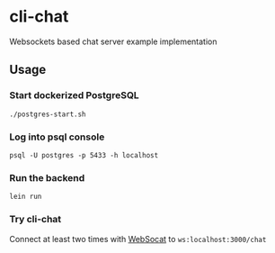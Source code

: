 # cli-chat

Websockets based chat server example implementation

## Usage

### Start dockerized PostgreSQL
```shell
./postgres-start.sh
```
    
### Log into psql console
```shell
psql -U postgres -p 5433 -h localhost
```

### Run the backend
```shell
lein run
```

### Try cli-chat

Connect at least two times with [WebSocat](https://github.com/vi/websocat/releases) to `ws:localhost:3000/chat`